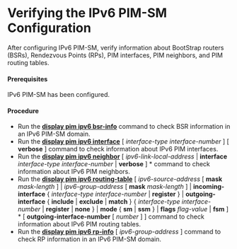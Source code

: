 Verifying the IPv6 PIM-SM Configuration
=======================================

After configuring IPv6 PIM-SM, verify information about BootStrap routers (BSRs), Rendezvous Points (RPs), PIM interfaces, PIM neighbors, and PIM routing tables.

#### Prerequisites

IPv6 PIM-SM has been configured.


#### Procedure

* Run the [**display pim ipv6 bsr-info**](cmdqueryname=display+pim+ipv6+bsr-info) command to check BSR information in an IPv6 PIM-SM domain.
* Run the [**display pim ipv6 interface**](cmdqueryname=display+pim+ipv6+interface) [ *interface-type* *interface-number* ] [ **verbose** ] command to check information about IPv6 PIM interfaces.
* Run the [**display pim ipv6 neighbor**](cmdqueryname=display+pim+ipv6+neighbor) [ *ipv6-link-local-address* | **interface** *interface-type* *interface-number* | **verbose** ] \* command to check information about IPv6 PIM neighbors.
* Run the [**display pim ipv6 routing-table**](cmdqueryname=display+pim+ipv6+routing-table) [ *ipv6-source-address* [ **mask** *mask-length* ] | *ipv6-group-address* [ **mask** *mask-length* ] | **incoming-interface** { *interface-type* *interface-number* | **register** } | **outgoing-interface** { **include** | **exclude** | **match** } { *interface-type* *interface-number* | **register** | **none** } | **mode** { **sm** | **ssm** } | **flags** *flag-value* | **fsm** ] \* [ **outgoing-interface-number** [ *number* ] ] command to check information about IPv6 PIM routing tables.
* Run the [**display pim ipv6 rp-info**](cmdqueryname=display+pim+ipv6+rp-info) [ *ipv6-group-address* ] command to check RP information in an IPv6 PIM-SM domain.